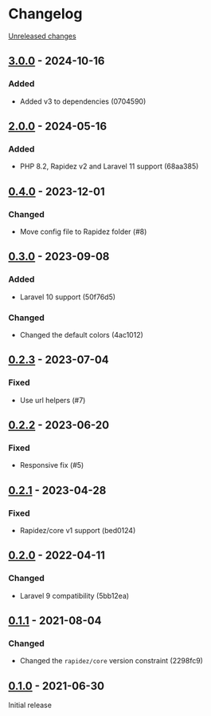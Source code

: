 # Changelog 

[Unreleased changes](https://github.com/rapidez/menu/compare/3.0.0...master)
## [3.0.0](https://github.com/rapidez/menu/releases/tag/3.0.0) - 2024-10-16

### Added

- Added v3 to dependencies (0704590)


## [2.0.0](https://github.com/rapidez/menu/releases/tag/2.0.0) - 2024-05-16

### Added

- PHP 8.2, Rapidez v2 and Laravel 11 support (68aa385)

## [0.4.0](https://github.com/rapidez/menu/releases/tag/0.4.0) - 2023-12-01

### Changed

- Move config file to Rapidez folder (#8)

## [0.3.0](https://github.com/rapidez/menu/releases/tag/0.3.0) - 2023-09-08

### Added

- Laravel 10 support (50f76d5)

### Changed

- Changed the default colors (4ac1012)

## [0.2.3](https://github.com/rapidez/menu/releases/tag/0.2.3) - 2023-07-04

### Fixed

- Use url helpers (#7)

## [0.2.2](https://github.com/rapidez/menu/releases/tag/0.2.2) - 2023-06-20

### Fixed

- Responsive fix (#5)

## [0.2.1](https://github.com/rapidez/menu/releases/tag/0.2.1) - 2023-04-28

### Fixed

- Rapidez/core v1 support (bed0124)

## [0.2.0](https://github.com/rapidez/menu/releases/tag/0.2.0) - 2022-04-11

### Changed

- Laravel 9 compatibility (5bb12ea)

## [0.1.1](https://github.com/rapidez/menu/releases/tag/0.1.1) - 2021-08-04

### Changed

- Changed the `rapidez/core` version constraint (2298fc9)

## [0.1.0](https://github.com/rapidez/menu/releases/tag/0.1.0) - 2021-06-30

Initial release

